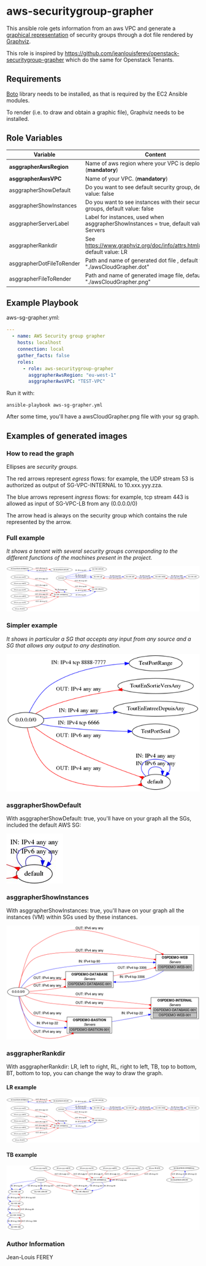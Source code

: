 # aws-securitygroup-grapher

This ansible role gets information from an aws VPC and generate a [graphical representation](CloudGrapher.png) of security groups through a dot file rendered by [Graphviz](https://graphviz.gitlab.io/).

This role is inspired by https://github.com/jeanlouisferey/openstack-securitygroup-grapher which do the same for Openstack Tenants.

## Requirements

[Boto](https://aws.amazon.com/fr/sdk-for-python/) library needs to be installed, as that is required by the EC2 Ansible modules.

To render (i.e. to draw and obtain a graphic file), Graphviz needs to be installed.

## Role Variables

| Variable | Content |
| --- | --- |
| **asggrapherAwsRegion** | Name of aws region where your VPC is deployed. (**mandatory**) |
| **asggrapherAwsVPC** | Name of your VPC. (**mandatory**) |   |   |
| asggrapherShowDefault | Do you want to see default security group, default value: false |
| asggrapherShowInstances | Do you want to see instances with their security groups, default value: false |
| asggrapherServerLabel | Label for instances, used when asggrapherShowInstances = true, default value: Servers |
| asggrapherRankdir | See <https://www.graphviz.org/doc/info/attrs.html#d:rankdir>, default value: LR |
| asggrapherDotFileToRender | Path and name of generated dot file , default value: "./awsCloudGrapher.dot" |
| asggrapherFileToRender | Path and name of generated image file, default value: "./awsCloudGrapher.png" |

## Example Playbook

aws-sg-grapher.yml:
~~~yaml
---
  - name: AWS Security group grapher
    hosts: localhost
    connection: local
    gather_facts: false
    roles:
      - role: aws-securitygroup-grapher
        asggrapherAwsRegion: "eu-west-1"
        asggrapherAwsVPC: "TEST-VPC"
~~~

Run it with:

~~~shell
ansible-playbook aws-sg-grapher.yml
~~~

After some time, you'll have a awsCloudGrapher.png file with your sg graph.

## Examples of generated images

### How to read the graph

Ellipses are *security groups.*

The red arrows represent *egress* flows: for example, the UDP stream 53 is authorized as output of SG-VPC-INTERNAL to 10.xxx.yyy.zza.

The blue arrows represent *ingress* flows: for example, tcp stream 443 is allowed as input of SG-VPC-LB from any (0.0.0.0/0)

The arrow head is always on the security group which contains the rule represented by the arrow.

### Full example

*It shows a tenant with several security groups corresponding to the different functions of the machines present in the project.*

![Example](CloudGrapher.png)

### Simpler example

*It shows in particular a SG that accepts any input from any source and a SG that allows any output to any destination.*

![Example](SimpleGraph.png)

### asggrapherShowDefault

With asggrapherShowDefault: true, you'll have on your graph all the SGs, included the default AWS SG:

![Example](DefaultSG.jpg)

### asggrapherShowInstances

With asggrapherShowInstances: true, you'll have on your graph all the instances (VM) within SGs used by these instances.

![Example](Instances.png)

### asggrapherRankdir

With asggrapherRankdir: LR, left to right, RL, right to left, TB, top to bottom, BT, bottom to top, you can change the way to draw the graph.

#### LR example

![Example](LR.png)

#### TB example

![Example](TB.png)

### Author Information

Jean-Louis FEREY
